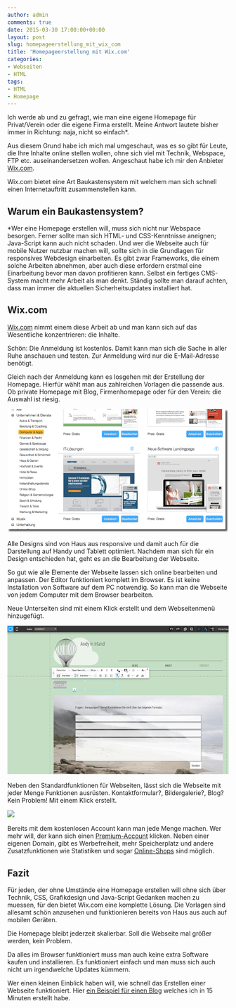 ```yaml
---
author: admin
comments: true
date: 2015-03-30 17:00:00+00:00
layout: post
slug: homepageerstellung_mit_wix_com
title: 'Homepageerstellung mit Wix.com'
categories:
- Webseiten
- HTML
tags:
- HTML
- Homepage
---
```


Ich werde ab und zu gefragt, wie man eine eigene Homepage für Privat/Verein oder die eigene Firma erstellt. Meine Antwort lautete bisher immer in Richtung: naja, nicht so einfach*.

Aus diesem Grund habe ich mich mal umgeschaut, was es so gibt für Leute, die Ihre Inhalte online stellen wollen, ohne sich viel mit Technik, Webspace, FTP etc. auseinandersetzen wollen. Angeschaut habe ich mir den Anbieter [Wix.com](http://de.wix.com). 

Wix.com bietet eine Art Baukastensystem mit welchem man sich schnell einen Internetauftritt zusammenstellen kann.

## Warum ein Baukastensystem?

*Wer eine Homepage erstellen will, muss sich nicht nur Webspace besorgen. Ferner sollte man sich HTML- und CSS-Kenntnisse aneignen; Java-Script kann auch nicht schaden. Und wer die Webseite auch für mobile Nutzer nutzbar machen will, sollte sich in die Grundlagen für responsives Webdesign einarbeiten. Es gibt zwar Frameworks, die einem solche Arbeiten abnehmen, aber auch diese erfordern erstmal eine Einarbeitung bevor man davon profitieren kann. Selbst ein fertiges CMS-System macht mehr Arbeit als man denkt. Ständig sollte man darauf achten, dass man immer die aktuellen Sicherheitsupdates installiert hat.

## Wix.com

[Wix.com](http://de.wix.com) nimmt einem diese Arbeit ab und man kann sich auf das Wesentliche konzentrieren: die Inhalte.

Schön: Die Anmeldung ist kostenlos. Damit kann man sich die Sache in aller Ruhe anschauen und testen. Zur Anmeldung wird nur die E-Mail-Adresse benötigt. 

Gleich nach der Anmeldung kann es losgehen mit der Erstellung der Homepage. Hierfür wählt man aus zahlreichen Vorlagen die passende aus. Ob private Homepage mit Blog, Firmenhomepage oder für den Verein: die Auswahl ist riesig.

![](/assets/uploads/2015/3/wix2.png)

Alle Designs sind von Haus aus responsive und damit auch für die Darstellung auf Handy und Tablett optimiert. Nachdem man sich für ein Design entschieden hat, geht es an die Bearbeitung der Webseite. 

So gut wie alle Elemente der Webseite lassen sich online bearbeiten und anpassen. Der Editor funktioniert komplett im Browser. Es ist keine Installation von Software auf dem PC notwendig. So kann man die Webseite von jedem Computer mit dem Browser bearbeiten.

Neue Unterseiten sind mit einem Klick erstellt und dem Webseitenmenü hinzugefügt.

![](/assets/uploads/2015/3/wix3.png)

Neben den Standardfunktionen für Webseiten, lässt sich die Webseite mit jeder Menge Funktionen ausrüsten. Kontaktformular?, Bildergalerie?, Blog? Kein Problem! Mit einem Klick erstellt.

![](/assets/uploads/2015/2/wix4.png)

Bereits mit dem kostenlosen Account kann man jede Menge machen. Wer mehr will, der kann sich einen [Premium-Account](http://de.wix.com/upgrade/website) klicken. Neben einer eigenen Domain, gibt es Werbefreiheit, mehr Speicherplatz und andere Zusatzfunktionen wie Statistiken und sogar [Online-Shops](http://de.wix.com/ecommerce/website) sind möglich.

## Fazit

Für jeden, der ohne Umstände eine Homepage erstellen will ohne sich über Technik, CSS, Grafikdesign und Java-Script Gedanken machen zu muessen, für den bietet Wix.com eine komplette Lösung. Die Vorlagen sind allesamt schön anzusehen und funktionieren bereits von Haus aus auch auf mobilen Geräten. 

Die Homepage bleibt jederzeit skalierbar. Soll die Webseite mal größer werden, kein Problem. 

Da alles im Browser funktioniert muss man auch keine extra Software kaufen und installieren. Es funktioniert einfach und man muss sich auch nicht um irgendwelche Updates kümmern.

Wer einen kleinen Einblick haben will, wie schnell das Erstellen einer Webseite funktioniert. Hier [ein Beispiel für einen Blog](http://andydunkel.wix.com/irland) welches ich in 15 Minuten erstellt habe.